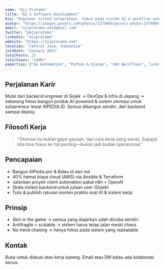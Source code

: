 ```yaml
---
name: "Aji Pratama"
title: "AI & Software Development"
bio: "Engineer turned solopreneur. Fokus pada sistem AI & workflow automation untuk solopreneur dan bisnis kecil. Bangun produk beneran, bukan sekadar teori. Operate lean, execute fast, hasil nyata."
avatar: "https://images.pexels.com/photos/2379004/pexels-photo-2379004.jpeg?auto=compress&cs=tinysrgb&w=200&h=200&fit=crop"
email: "ajipratama.net@gmail.com"
twitter: "@ajipratama"
linkedin: "ajipratama"
website: "https://ajipratama.com"
location: "Central Java, Indonesia"
joinDate: "January 2023"
totalPosts: 25
totalViews: "150K+"
expertise: ["AI Automation", "Python & Django", "n8n Workflows", "Lean Ops"]
---
```


## Perjalanan Karir

Mulai dari backend engineer di Gojek → DevOps & infra di Jepang → sekarang fokus bangun produk AI-powered & sistem otomasi untuk solopreneur lewat AIPEDIA.ID. Semua dibangun sendiri, dari backend sampai deploy.

## Filosofi Kerja

> "Otomasi itu bukan gaya-gayaan, tapi cara kerja yang waras. Supaya kita bisa fokus ke hal penting—bukan jadi budak operasional."

## Pencapaian

- Bangun AIPedia.pro & Balas.id dari nol
- 40% hemat biaya cloud (AWS) via Ansible & Terraform
- Jalankan proyek client automation pakai n8n + OpenAI
- Skala sistem backend untuk jutaan user (Gojek)
- Tulis & publish ratusan konten praktis soal AI & sistem kerja

## Prinsip

- Skin in the game → semua yang diajarkan udah dicoba sendiri
- Antifragile > scalable → sistem harus tetap jalan meski chaos
- No trend chasing → hanya fokus pada sistem yang repeatable

## Kontak

Buka untuk diskusi atau kerja bareng. Email atau DM kalau ada kolaborasi serius.
